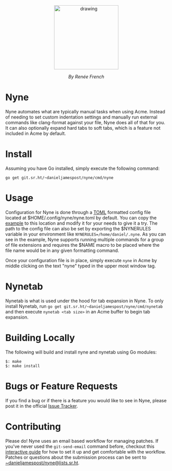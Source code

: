 <div style="text-align:center">
  <img src="https://git.sr.ht/~danieljamespost/nyne/blob/0.1/resources/glenda.jpg" alt="drawing" width="200"/>
  <p style="font-style: italic;">By Renée French</p>
</div>

# Nyne
Nyne automates what are typically manual tasks when using Acme. Instead
of needing to set custom indentation settings and manually run external
commands like clang-format against your file, Nyne does all of that for
you. It can also optionally expand hard tabs to soft tabs, which is a
feature not included in Acme by default.

# Install 
Assuming you have Go installed, simply execute the following command:
```
go get git.sr.ht/~danieljamespost/nyne/cmd/nyne
```

# Usage
Configuration for Nyne is done through a
[TOML](https://github.com/toml-lang/toml) formatted config file
located at $HOME/.config/nyne/nyne.toml by default. You can copy the
[example](./example.toml) to this location and modify it for your
needs to give it a try. The path to the config file can also be
set by exporting the $NYNERULES variable in your environment like
`NYNERULES=/home/daniel/.nyne`. As you can see in the example, Nyne
supports running multiple commands for a group of file extensions and
requires the $NAME macro to be placed where the file name would be in
any given formatting command.


Once your configuration file is in place, simply execute `nyne` in Acme
by middle clicking on the text "nyne" typed in the upper most window tag.

# Nynetab
Nynetab is what is used under the hood for tab expansion in Nyne. To only
install Nynetab, run `go get git.sr.ht/~danieljamespost/nyne/cmd/nynetab`
and then execute `nynetab <tab size>` in an Acme buffer to begin tab
expansion.

# Building Locally

The following will build and install nyne and nynetab using Go modules:

```
$: make
$: make install
```

# Bugs or Feature Requests

If you find a bug or if there is a feature you would like
to see in Nyne, please post it in the official [Issue
Tracker](https://todo.sr.ht/~danieljamespost/nyne).

# Contributing

Please do! Nyne uses an email based workflow for managing patches. If
you've never used the `git-send-email` command before, checkout
this [interactive guide](https://git-send-email.io/) for how
to set it up and get comfortable with the workflow. Patches
or questions about the submission process can be sent to
[~danieljamespost/nyne@lists.sr.ht](mailto:~danieljamespost/nyne@lists.sr.ht).





 


